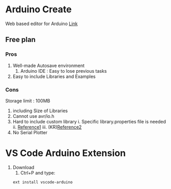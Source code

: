# Arduino Create
Web based editor for Arduino
[Link](https://create.arduino.cc/editor/)
## Free plan
### Pros
1. Well-made Autosave environment
   1. Arduino IDE : Easy to lose previous tasks
2. Easy to include Libraries and Examples
### Cons
Storage limit : 100MB
1. including Size of Libraries
2. Cannot use avr/io.h
3. Hard to include custom library
    i. Specific library.properties file is needed
    ii. [Reference1](https://arduino.github.io/arduino-cli/library-specification/)
    iii. (KR)[Reference2](http://blog.naver.com/PostView.nhn?blogId=darknisia&logNo=221184509465)
4. No Serial Plotter

# VS Code Arduino Extension
1. Download
   1. Ctrl+P and type:
    ~~~
    ext install vscode-arduino
    ~~~
